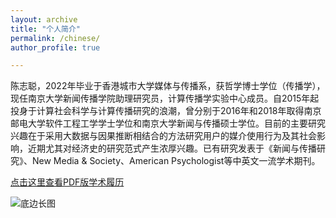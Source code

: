 ```yaml
---
layout: archive
title: "个人简介"
permalink: /chinese/
author_profile: true

---
```


陈志聪，2022年毕业于香港城市大学媒体与传播系，获哲学博士学位（传播学），现任南京大学新闻传播学院助理研究员，计算传播学实验中心成员。自2015年起投身于计算社会科学与计算传播研究的浪潮，曾分别于2016年和2018年取得南京邮电大学软件工程工学学士学位和南京大学新闻与传播硕士学位。目前的主要研究兴趣在于采用大数据与因果推断相结合的方法研究用户的媒介使用行为及其社会影响，近期尤其对经济史的研究范式产生浓厚兴趣。已有研究发表于《新闻与传播研究》、New Media & Society、American Psychologist等中英文一流学术期刊。

[点击这里查看PDF版学术履历](https://portland-my.sharepoint.com/:b:/g/personal/zcchen5-c_my_cityu_edu_hk/Edr1Ni-A6KhBk8jW93RKoIoBQLQMBttrWn4W_sS1M0O4cA)

![底边长图](https://user-images.githubusercontent.com/13479560/203529033-da7cb30e-2c5d-4e11-9b2c-64ed0dcf49da.png)
